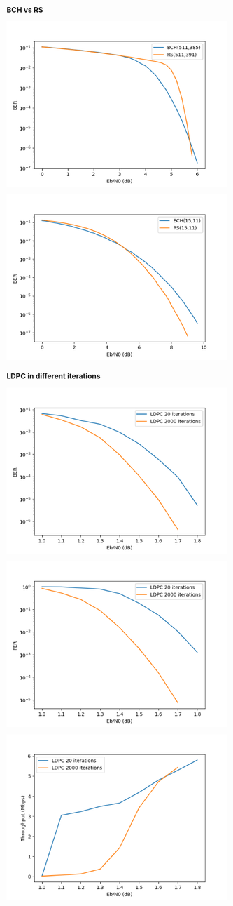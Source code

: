 ### BCH vs RS

![Bit Error Rate (BCH vs RS in 511 frame size)](BCH_vs_RS/15_11.png)

![Bit Error Rate (BCH vs RS in 15 frame size)](BCH_vs_RS/511_xxx.png)



### LDPC in different iterations

![](LDPC_i20_vs_i2000/BER.png)

![](LDPC_i20_vs_i2000/FER.png)

![](LDPC_i20_vs_i2000/THR.png)

